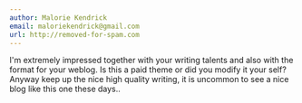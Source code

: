 ```yaml
---
author: Malorie Kendrick
email: maloriekendrick@gmail.com
url: http://removed-for-spam.com
---
```


I'm extremely impressed together with your writing talents and also with the format for your weblog.
Is this a paid theme or did you modify it your self?
Anyway keep up the nice high quality writing, it is uncommon to 
see a nice blog like this one these days..
